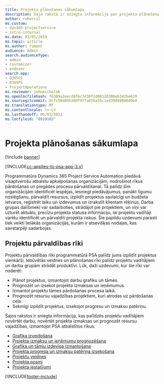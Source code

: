```yaml
---
title: Projekta plānošanas sākumlapa
description: Šajā rakstā ir sniegta informācija par projekta plānošanu.
author: ruhercul
ms.custom:
- dyn365-projectservice
- intro-internal
ms.date: 03/01/2019
ms.topic: article
ms.author: rumant
audience: Admin
search.audienceType:
- admin
- customizer
- enduser
search.app:
- D365CE
- D365PS
- ProjectOperations
ms.reviewer: johnmichalak
ms.openlocfilehash: f6309a2eecd0f6c7d38f2d88120300eb342be629
ms.sourcegitcommit: 6cfc50d89528df977a8f6a55c1ad39d99800d9b4
ms.translationtype: MT
ms.contentlocale: lv-LV
ms.lasthandoff: 06/03/2022
ms.locfileid: "8919103"
---
```

# <a name="project-planning-home-page"></a>Projekta plānošanas sākumlapa

[!include [banner](../includes/psa-now-project-operations.md)]

[!INCLUDE[cc-applies-to-psa-app-3.x](../includes/cc-applies-to-psa-app-3x.md)]

Programmatūra Dynamics 365 Project Service Automation piedāvā visaptverošu atbalstu apkalpošanas organizācijām, nodrošinot rīkus pārdošanas un piegādes procesu pārvaldīšanai. Tā palīdz šīm organizācijām identificēt iespējas, iesniegt piedāvājumus, panākt līgumu noslēgšanu, pārvaldīt resursus, izpildīt projektus savlaicīgi un budžeta ietvaros, reģistrēt laiku un izdevumus un izrakstīt klientam rēķinus. Darba grupas dalībnieki var sadarboties, strādājot pie projektiem, un viņi var uzturēt aktuālu, precīzu projekta statusa informāciju, lai projektu vadītāji varētu identificēt un pārvaldīt projekta riskus. Šie papildu uzdevumi parasti tiek veikti lielākās organizācijās, kurām ir atsevišķas nodaļas, kas savstarpēji sadarbojas.

## <a name="project-management-tools"></a>Projektu pārvaldības rīki

Projektu pārvaldības rīki programmatūrā PSA palīdz jums izpildīt projektus vienkārši. Iebūvētās veidnes un plānošanas rīki palīdz projektu vadītājiem un darba grupām strādāt produktīvi. Lūk, daži uzdevumi, kur šie rīki var noderēt:

- Plānot projektus, izmantojot darbu grafiku un tāmes.
- Prognozēt un izsekot projekta izmaksas un ieņēmumus.
- Izmantot projektu tāmes pārdošanas procesa laikā.
- Prognozēt resursu vajadzības projektiem, kuri atrodas uz pārdošanas ceļa.
- Sekmīgi izpildīt projektus, izsekojot progresu un izmaksu patēriņu.

Šajos rakstos ir sniegta informācija, kas palīdzēs projektu vadītājiem novērtēt darbu, novērtēt projekta izmaksas un prognozēt resursu vajadzības, izmantojot PSA atbalstītos rīkus:

- [Grafika izveidošana](project-creating.md)
- [Projekta izmaksu un ieņēmumu prognozēšana](project-estimating.md)
- [Grafika un tāmju izdevīga izmantošana](project-leveraging.md)
- [Projekta progresa un izmaksu patēriņa izsekošana](project-tracking.md)
- [Projektu veidnes](project-templates.md)
- [Projekta posmi](project-stages.md)
- [Projekta iestatījumi](project-settings.md)


[!INCLUDE[footer-include](../includes/footer-banner.md)]
